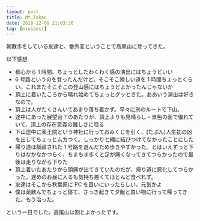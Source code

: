 ```yaml
---
layout: post
title: Mt.Takao
date: 2018-12-08 21:03:26
tag: [minipost]
---
```


朝散歩をしている友達と、番外変ということで高尾山に登ってきた。

以下感想

- 都心から 1 時間、ちょっとしたわくわく感の演出にはちょうどいい
- 6 号路というのを登ったんだけど、そこそこ険しい道を 1 時間ちょっとくらい。これまたそこそこの登山感にはちょうどよかったんじゃないか
- 頂上に着いたころから晴れ始めてちょっとグッときた。ああいう演出は好きなので。
- 頂上は人がたくさんいてあまり落ち着かず。早々に別のルートで下山。
- 途中にあった展望台？のあたりが、頂上よりも見晴らし・景色の面で優れていて、頂上の存在意義の難しさに唸る
- 下山途中に薬王院という神社に行っておみくじを引く、(たぶん)人生初の凶を出してちょっとムカつく。しっかりと縄に結びつけてなかったことにした
- 帰り道は舗装された 1 号路を選んだため歩きやすかった。とはいえずっと下りはなかなかつらく、ちまちま歩くと足が痛くなってきてつらかったので最後は走りながら下りた
- 頂上着いたあたりから頭痛が出てきていたのだが、帰り道に悪化してつらかった。遅めのお昼に入るも気持ち悪くてほとんど食べれず。
- 友達はそこから秋葉原に PC を買いにいったらしい。元気かよ
- 僕は薬飲んでちょっと寝て、さっき起きて夕飯と買い物に行って帰ってきた。もう治った。

という一日でした。高尾山は割とよかったです。
